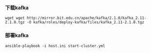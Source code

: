 ### 下载kafka
```
wget wget http://mirror.bit.edu.cn/apache/kafka/2.1.0/kafka_2.11-2.1.0.tgz -O kafka/roles/deploy-kafka/files/kafka_2.11-2.1.0.tgz
```

### 部署kafka

```
ansible-playbook -i host.ini start-cluster.yml
```